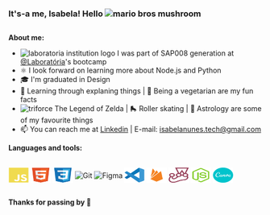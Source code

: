 ### It's-a me, Isabela! Hello <img vertical-align: baseline alt="mario bros mushroom" height="50" src="https://images-wixmp-ed30a86b8c4ca887773594c2.wixmp.com/f/40e9ec53-0b13-4d91-98f6-7f4ffba0f61a/dah2z9d-7b7bae54-fc1f-4ffc-853a-0769065d2fac.gif?token=eyJ0eXAiOiJKV1QiLCJhbGciOiJIUzI1NiJ9.eyJzdWIiOiJ1cm46YXBwOjdlMGQxODg5ODIyNjQzNzNhNWYwZDQxNWVhMGQyNmUwIiwiaXNzIjoidXJuOmFwcDo3ZTBkMTg4OTgyMjY0MzczYTVmMGQ0MTVlYTBkMjZlMCIsIm9iaiI6W1t7InBhdGgiOiJcL2ZcLzQwZTllYzUzLTBiMTMtNGQ5MS05OGY2LTdmNGZmYmEwZjYxYVwvZGFoMno5ZC03YjdiYWU1NC1mYzFmLTRmZmMtODUzYS0wNzY5MDY1ZDJmYWMuZ2lmIn1dXSwiYXVkIjpbInVybjpzZXJ2aWNlOmZpbGUuZG93bmxvYWQiXX0.RXFdCzeciXjcW3HrRq26adV7QAsa3NrO2fMvaZNQNzM">


##

**About me:**
<!-- - 💻 I am currently working as a Systems Analyst at [@Bradesco](https://banco.bradesco/html/classic/index.shtm) -->
- <img alt="laboratoria institution logo" height="16" src="http://tiny.cc/lr61vz">  I was part of SAP008 generation at [@Laboratória](https://www.laboratoria.la/br)'s bootcamp
- ⚛️ I look forward on learning more about Node.js and Python
- 🎓 I'm graduated in Design
- 🤯 Learning through explaning things | 🌱 Being a vegetarian are my fun facts
- <img alt="triforce" height="16" src="https://upload.wikimedia.org/wikipedia/commons/8/86/Triforce.svg"> The Legend of Zelda | 🛼 Roller skating | 🔮 Astrology are some of my favourite things
- 📫 You can reach me at [Linkedin](https://www.linkedin.com/in/nunes-isabela/) | E-mail: isabelanunes.tech@gmail.com


**Languages and tools:**
<div align"center" style="display: inline_block"><br>
  <img align="center" alt="JS" height="30" width="40" src="https://raw.githubusercontent.com/devicons/devicon/master/icons/javascript/javascript-plain.svg">
  <img align="center" alt="HTML" height="30" width="40" src="https://raw.githubusercontent.com/devicons/devicon/master/icons/html5/html5-original.svg">
  <img align="center" alt="CSS" height="30" width="40" src="https://raw.githubusercontent.com/devicons/devicon/master/icons/css3/css3-original.svg">
  <img align="center" alt="Git" height="30" width="40" src="https://cdn.jsdelivr.net/gh/devicons/devicon/icons/git/git-original.svg">    
  <img align="center" alt="Figma" height="30" width="40" src="https://cdn.jsdelivr.net/gh/devicons/devicon/icons/figma/figma-original.svg">
  <img align="center"  alt="VScode" height="30" width="40" src="https://raw.githubusercontent.com/devicons/devicon/master/icons/vscode/vscode-original.svg">
  <img align="center"  alt="firebase" height="30" width="40" src="https://raw.githubusercontent.com/devicons/devicon/master/icons/firebase/firebase-plain.svg">
  <img align="center"  alt="Jest" height="30" width="40" src="https://raw.githubusercontent.com/devicons/devicon/master/icons/jest/jest-plain.svg">
  <img align="center"  alt="nodejs" height="30" width="40" src="https://raw.githubusercontent.com/devicons/devicon/master/icons/nodejs/nodejs-original.svg">
  <img align="center"  alt="Canva" height="30" width="40" src="https://raw.githubusercontent.com/devicons/devicon/master/icons/canva/canva-original.svg">	
</div>

##

**Thanks for passing by 👋**
